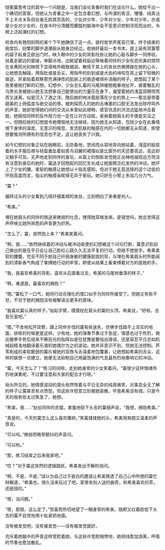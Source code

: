 铠冢霙思考过的其中一个问题是，当我们谈论青春时我们在谈论什么。她给不出一个确切的答案，但她认为青春之中一定包含着幻想，与所谓的青涩、懵懂、纯真沾不上半点关系但丝毫无损其崇高的，少女对少年、少年对少女、少年对少年，亦或是少女对少女的，在夜半时分清醒而朦胧的脑海中会不受意识控制浮现而出的，令颊上泛起潮红的幻想。

校舍内有艳阳斜照的某个下午她确信了这一点。彼时放学声尾音已落，终于结束的拖堂后，纷繁的脚步退潮般从她身边经过。收纳好最后一本书本，提上装有双簧管的袋子起身正欲出门时，映入眼中的少女的背影险些让她的心脏与脚步一同停驻。扶着走廊边的窗缘，单脚点地，边眺望着校庭边等候着同伴的少女形态优美的颈项在金黄阳光的映照下显得格外精致细润，散搭于其上的发丝仿佛撩拨在她的心头，让她想去触碰，用指肚或是舌尖，用指甲的刻划或是犬齿的啃咬在其上留下轻微的痕迹，并紧贴着观察那充满弹性的肌肤上的痕迹被填补消融的样子。她想起了某个夜里被她打断的幻想。幻想中，少女总扎着的马尾辫被她粗暴地扯开，披着散乱的乌黑长发被她以她无法想象自己能使出的力量压在身下，凝望着她的浅蓝双眼惊慌而又迷离，似是沉入了酒之洋。随后她的吻冰雹般落在少女的唇上——那总是带着甜美的上扬弧度与她交谈的唇。被刺探而入的她的舌堵塞的口腔无法发出除哼鸣外的声音，她却觉得她们间的交流从未曾如此顺畅，感官讯息的洪流迅猛地冲击着她，她相信同样的反作用力也一定在让对方动摇，紧揪着她肩头的手便是实证之一。但随后她的幻想就令她懊恼地无法继续，因为她无从知道，包括少女在此番情境下身体的温度、无意识的喘息、发烫肌肤的触感在内的一切她都无从知道，即使想要推测所拥有的信息也不足，这让她丧失了兴致。

如今幻想的对象正站在她眼前，无防备地，悠闲而从容地背向她站着，浅蓝的挺拔着的水手服后襟与轻盈垂坠着如青鸟羽翼的裙摆似是比窗外的天还要高远，高远却又触手可及。无声地走到同伴的身后，从窗上的倒影发觉她正出神地凝视远方而没有注意到身后的她时，霙适才回想起的回忆生长成让她面颊泛红发热的冲动。她环上了少女的腰。柔软的触感让她想以十指去感知，但对于她无意选择的这个过低的环抱高度而言，指尖的触摸亲昵得无异于亵玩，她只好在小臂上多加几分力气。

“霙？”

偏转过头的少女看到几绺纤细柔顺的发丝，立刻明白了来者是何人。

“希美。”

埋在她肩头的同伴的唇送来微弱的吐息，搅得她耳根发痒。是错觉吗，她总觉得这声呼唤比她所熟悉的声音更为炽热。

“怎么了，霙，突然抱上来？”希美笑着问。

“啊，我……”依然继续着的冲动与被冲动驱使的幻想被这个问句打断，霙意识到自己做出的是在平日会让自己脸红心跳久久无法平复的行动。但她不想放手。希美柔软的腰腹，完全不同于她自己纤弱身躯的健康挺拔的背，与埋在希美肩头时所能闻到的清新香气构成了束缚她行动的牢笼，即使从结果上看束缚着对方的是她的手。

“我，我喜欢希美的背影，喜欢从后面看过去，希美的马尾辫垂落的样子。”

“啊，难道是，最喜欢的拥抱？”

“嗯。”霙松了一口气，她将行动合理化的借口似乎为同伴所接受了。但她又有些不甘，不甘于她的拥抱没有被解读出更多的意味。

“我喜欢霙认真的样子，”抬起手臂，摸摸枕在肩头的霙的头顶，希美说，“好啦，去音乐室吧。”

“嗯。”不舍地松开双臂，跟上同伴步伐的霙有些迷失，仿佛步伐踏不上坚实的地面，排练的时候更是这样。少有地，她的演奏节奏过于急促，情感也过于热烈，做出握拳手势后投来不解目光的指挥似是在犹豫是要指出错误，还是容忍平日总如机械般精准地翻译着乐谱的她偶尔为之的波动。她并非意识不到，但她无法控制。芦苇削成的柔软脆弱的簧片被她的双唇与舌温柔地包覆着，让她想起希美的舌尖，这样的联想一旦建立，她便无法抑制自己用最饱满的气息最热烈地奏响它的冲动。

“霙，今天怎么了？”练习的间隙，走到她身旁的少女笑着问，“霙很少这样情绪热烈地演奏呢，不过要注意和大家的配合才行呀。”

抬头所见的，她情感波动的源头依然带着与平日无异的纯真微笑，对事态全无了解的样子让霙甚至有点愤怒。但这些许怒意立刻被她驱散。毕竟希美没有错，只是今天的我有些太过焦急了，她想。

“希美，我……”扯扯同伴的衣摆，害羞地低下头去的霙细声说，“我想，拥抱希美。”

“真是的，今天的霙怎么这么喜欢撒娇。”笑着揉揉她的头，希美用爽朗又温柔的声音说。

“可以吗。”微弱而略带颤抖的声音问。

“可以哟。”

“那，练习结束之后来我家吧。”

“哎？”对于霙这突然的逻辑跳跃，希美发出不解的询问。

“啊，不是，不是，”误以为自己过于直白的邀请让希美猜透了自己心中所想的霙忙辩解道，“希美也，很久没来玩过了吧。家里有别人送的曲奇，和希美喜欢的茶，还挺搭的。”

“嗯，没问题。”

“嗯，那就，这么定了。”惊喜而热切地望了一眼身旁的希美，随即又红着脸低下头去的霙不自觉地用十趾紧抓地面。

没有被发觉吧，没有被发觉——没有被发觉就好。

充斥着她脑中的声音这样宽慰着她。与这些许宽慰相悖地，她视线愈加游离，呼吸的节奏也愈加散乱。












